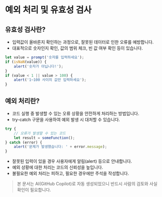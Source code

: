 # 예외 처리 및 유효성 검사

## 유효성 검사란?
- 입력값이 올바른지 확인하는 과정으로, 잘못된 데이터로 인한 오류를 예방합니다.
- 대표적으로 숫자인지 확인, 값의 범위 체크, 빈 값 여부 확인 등이 있습니다.

```javascript
let value = prompt('숫자를 입력하세요');
if (isNaN(value)) {
    alert('숫자가 아닙니다!');
}
if (value < 1 || value > 100) {
    alert('1~100 사이의 값만 입력하세요');
}
```

## 예외 처리란?
- 코드 실행 중 발생할 수 있는 오류 상황을 안전하게 처리하는 방법입니다.
- try-catch 구문을 사용하여 예외 발생 시 대처할 수 있습니다.

```javascript
try {
    // 오류가 발생할 수 있는 코드
    let result = someFunction();
} catch (error) {
    alert('문제가 발생했습니다: ' + error.message);
}
```

- 잘못된 입력이 있을 경우 사용자에게 알림(alert) 등으로 안내합니다.
- 예외 상황에 대한 처리는 코드의 신뢰성을 높입니다.
- 불필요한 예외 처리는 피하고, 필요한 경우에만 주석을 작성합니다.

> 본 문서는 AI(GitHub Copilot)로 자동 생성되었으니 반드시 사람의 검토와 사실 확인이 필요합니다.

